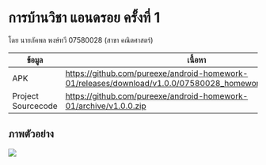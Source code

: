 # การบ้านวิชา แอนดรอย ครั้งที่ 1

โดย นายภัคพล พงษ์ทวี 07580028 (สาขา คณิตศาสตร์)  

| ข้อมูล | เนื้อหา |
| --- | --- |
| APK |https://github.com/pureexe/android-homework-01/releases/download/v1.0.0/07580028_homework01_unsigned.apk| 
| Project Sourcecode | https://github.com/pureexe/android-homework-01/archive/v1.0.0.zip |

## ภาพตัวอย่าง
![](http://i.imgur.com/SXFmgnj.png)
